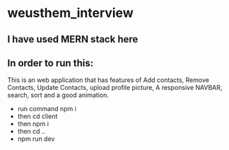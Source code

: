 # weusthem_interview
## I have used MERN stack here
## In order to run this:
This is an web application that has features of Add contacts, Remove Contacts, Update Contacts, upload profile picture, A responsive NAVBAR, search, sort and a good animation.
- run command npm i
- then cd client
- then npm i
- then cd ..
- npm run dev
